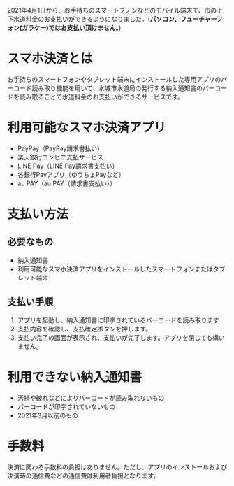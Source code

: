 2021年4月1日から、お手持ちのスマートフォンなどのモバイル端末で、市の上下水道料金のお支払いができるようになりました。(**パソコン、フューチャーフォン(ガラケー)ではお支払い頂けません。**)

# スマホ決済とは
お手持ちのスマートフォンやタブレット端末にインストールした専用アプリのバーコード読み取り機能を用いて、水城市水道局の発行する納入通知書のバーコードを読み取ることで水道料金のお支払いができるサービスです。

# 利用可能なスマホ決済アプリ
- PayPay（PayPay請求書払い）
- 楽天銀行コンビニ支払サービス
- LINE Pay（LINE Pay請求書支払い）
- 各銀行Payアプリ（ゆうちょPayなど）
- au PAY（au PAY（請求書支払い））

# 支払い方法
## 必要なもの
- 納入通知書
- 利用可能なスマホ決済アプリをインストールしたスマートフォンまたはタブレット端末

## 支払い手順
1. アプリを起動し、納入通知書に印字されているバーコードを読み取ります
2. 支払内容を確認し、支払確定ボタンを押します。
3. 支払い完了の画面が表示され、支払いが完了します。アプリを閉じても構いません。


# 利用できない納入通知書
- 汚損や破れなどによりバーコードが読み取れないもの
- バーコードが印字されていないもの
- 2021年3月以前のもの

# 手数料
決済に関わる手数料の負担はありません。ただし、アプリのインストールおよび決済時の通信費などの通信費は利用者負担となります。